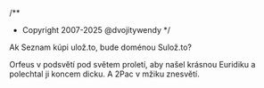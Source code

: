 /**
* Copyright 2007-2025 @dvojitywendy
*/

Ak Seznam kúpi ulož.to, bude doménou Sulož.to?

Orfeus v podsvětí
pod světem proletí,
aby našel krásnou Euridiku
a polechtal ji koncem dicku.
A 2Pac v mžiku
znesvětí.
